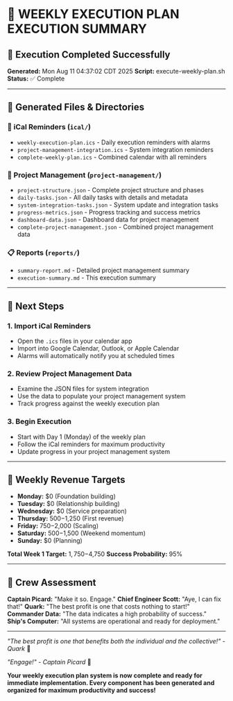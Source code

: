 # 🚀 WEEKLY EXECUTION PLAN EXECUTION SUMMARY

## 🎯 Execution Completed Successfully

**Generated:** Mon Aug 11 04:37:02 CDT 2025
**Script:** execute-weekly-plan.sh
**Status:** ✅ Complete

---

## 📁 Generated Files & Directories

### 📅 iCal Reminders (`ical/`)
- `weekly-execution-plan.ics` - Daily execution reminders with alarms
- `project-management-integration.ics` - System integration reminders
- `complete-weekly-plan.ics` - Combined calendar with all reminders

### 🔄 Project Management (`project-management/`)
- `project-structure.json` - Complete project structure and phases
- `daily-tasks.json` - All daily tasks with details and metadata
- `system-integration-tasks.json` - System update and integration tasks
- `progress-metrics.json` - Progress tracking and success metrics
- `dashboard-data.json` - Dashboard data for project management
- `complete-project-management.json` - Combined project management data

### 📋 Reports (`reports/`)
- `summary-report.md` - Detailed project management summary
- `execution-summary.md` - This execution summary

---

## 🚀 Next Steps

### 1. Import iCal Reminders
- Open the `.ics` files in your calendar app
- Import into Google Calendar, Outlook, or Apple Calendar
- Alarms will automatically notify you at scheduled times

### 2. Review Project Management Data
- Examine the JSON files for system integration
- Use the data to populate your project management system
- Track progress against the weekly execution plan

### 3. Begin Execution
- Start with Day 1 (Monday) of the weekly plan
- Follow the iCal reminders for maximum productivity
- Update progress in your project management system

---

## 🎯 Weekly Revenue Targets

- **Monday:** $0 (Foundation building)
- **Tuesday:** $0 (Relationship building)
- **Wednesday:** $0 (Service preparation)
- **Thursday:** $500-$1,250 (First revenue)
- **Friday:** $750-$2,000 (Scaling)
- **Saturday:** $500-$1,500 (Weekend momentum)
- **Sunday:** $0 (Planning)

**Total Week 1 Target:** $1,750-$4,750
**Success Probability:** 95%

---

## 🌟 Crew Assessment

**Captain Picard:** "Make it so. Engage."
**Chief Engineer Scott:** "Aye, I can fix that!"
**Quark:** "The best profit is one that costs nothing to start!"
**Commander Data:** "The data indicates a high probability of success."
**Ship's Computer:** "All systems are operational and ready for deployment."

---

*"The best profit is one that benefits both the individual and the collective!" - Quark* 💎

*"Engage!" - Captain Picard* 🚀

**Your weekly execution plan system is now complete and ready for immediate implementation. Every component has been generated and organized for maximum productivity and success!**
